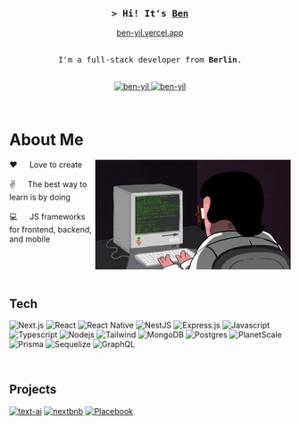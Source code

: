 
<!-- Intro  -->
<h3 align="center">
        <samp>&gt; Hi! It's  
                <b><a target="_blank" href="https://alsiam.com">Ben</a></b>
        </samp>
</h3>

<p align="center">
<a href="https://ben-yil.vercel.app" target="blank">ben-yil.vercel.app</a>
</p>
<p align="center"> 
  <samp>
    <br>
     I'm a full-stack developer from <b>Berlin</b>.
    <br>
    <br>
  </samp>
</p>

<p align="center">
 <a href="https://ben-yil.vercel.app" target="blank">
  <img src="https://img.shields.io/badge/Website-DC143C?style=for-the-badge&logo=medium&logoColor=white" alt="ben-yil" />
 </a>
 <a href="https://linkedin.com/in/ben-yil" target="_blank">
  <img src="https://img.shields.io/badge/LinkedIn-0077B5?style=for-the-badge&logo=linkedin&logoColor=white" alt="ben-yil"/>
 </a>

</p>
<br />

<!-- About Section -->
 # About Me
 
<p>
 <img align="right" width="350" src="/assets/programmer.gif" alt="Coding gif" />
  
 ❤️ &emsp; Love to create <br/><br/>
 ✌️ &emsp; The best way to learn is by doing <br/><br/>
 💻 &emsp; JS frameworks for frontend, backend, and mobile
 

</p>

<br/>
<br/>
<br/>

## Tech

![Next.js](https://img.shields.io/badge/next.js-000000?style=for-the-badge&logo=nextdotjs&logoColor=white)
![React](https://img.shields.io/badge/-React-61DBFB?style=for-the-badge&labelColor=black&logo=react&logoColor=61DBFB)
![React Native](https://img.shields.io/badge/React_Native-20232A?style=for-the-badge&logo=react&logoColor=61DAFB)
![NestJS](https://img.shields.io/badge/nestjs-%23E0234E.svg?style=for-the-badge&logo=nestjs&logoColor=white)
![Express.js](https://img.shields.io/badge/Express.js-000000?style=for-the-badge&logo=express&logoColor=white)
![Javascript](https://img.shields.io/badge/Javascript-F0DB4F?style=for-the-badge&labelColor=black&logo=javascript&logoColor=F0DB4F)
![Typescript](https://img.shields.io/badge/Typescript-007acc?style=for-the-badge&labelColor=black&logo=typescript&logoColor=007acc)
![Nodejs](https://img.shields.io/badge/Nodejs-3C873A?style=for-the-badge&labelColor=black&logo=node.js&logoColor=3C873A)
![Tailwind](https://img.shields.io/badge/Tailwind_CSS-092749?style=for-the-badge&logo=tailwindcss&logoColor=06B6D4&labelColor=000000)
![MongoDB](https://img.shields.io/badge/MongoDB-4EA94B?style=for-the-badge&logo=mongodb&logoColor=white)
![Postgres](https://img.shields.io/badge/postgres-%23316192.svg?style=for-the-badge&logo=postgresql&logoColor=white)
![PlanetScale](https://img.shields.io/badge/planetscale-%23000000.svg?style=for-the-badge&logo=planetscale&logoColor=white)
![Prisma](https://img.shields.io/badge/Prisma-3982CE?style=for-the-badge&logo=Prisma&logoColor=white)
![Sequelize](https://img.shields.io/badge/Sequelize-52B0E7?style=for-the-badge&logo=Sequelize&logoColor=white)
![GraphQL](https://img.shields.io/badge/-GraphQL-E10098?style=for-the-badge&logo=graphql&logoColor=white)

<br/>

## Projects 
[![text-ai](https://github-readme-stats.vercel.app/api/pin/?username=ben-yil&repo=text-ai&border_color=7F3FBF&bg_color=0D1117&title_color=C9D1D9&text_color=8B949E&icon_color=7F3FBF)](https://github.com/ben-yil/text-ai)
[![nextbnb](https://github-readme-stats.vercel.app/api/pin/?username=ben-yil&repo=nextbnb&border_color=7F3FBF&bg_color=0D1117&title_color=C9D1D9&text_color=8B949E&icon_color=7F3FBF)](https://github.com/ben-yil/nextbnb)
[![Placebook](https://github-readme-stats.vercel.app/api/pin/?username=ben-yil&repo=placebooksocial&border_color=7F3FBF&bg_color=0D1117&title_color=C9D1D9&text_color=8B949E&icon_color=7F3FBF)](https://github.com/ben-yil/placebooksocial)


